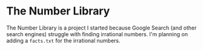 # The Number Library
The Number Library is a project I started because Google Search (and other search engines) struggle with finding irrational numbers. I'm planning on adding a `facts.txt` for the irrational numbers.

